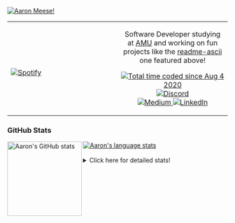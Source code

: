[![Aaron Meese!](https://user-images.githubusercontent.com/17814535/88975338-a2aabf00-d27f-11ea-963f-8a19608716b4.png)](https://github.com/ajmeese7/readme-ascii "README ASCII")

<!-- Modified from project here: https://github.com/novatorem/novatorem -->
<table width="100%"> 
  <tr>
  <td width="50%">
      
&nbsp; <br> [![Spotify](https://ajmeese7.vercel.app/api/spotify)](https://open.spotify.com/user/ajmeese)

  </td>
  <td width="50%">
    <p align="center">
    Software Developer studying at <a href="https://www.amu.apus.edu/">AMU</a> and working on fun 
    projects like the <a href="https://github.com/ajmeese7/readme-ascii">readme-ascii</a> one featured above!
    </p>
    <p align="center">
      <a href="https://wakatime.com/@f726891d-3b02-46cd-9b60-e8c59f9e2b14">
        <img src="https://wakatime.com/badge/user/f726891d-3b02-46cd-9b60-e8c59f9e2b14.svg" alt="Total time coded since Aug 4 2020" title="WakaTime" />
      </a>
      <a href="http://link.aaronmeese.com/discord">
        <img src="https://img.shields.io/badge/discord-ajmeese7%234835-369?style=flat-square&logo=discord&logoColor=white&color=purple" alt="Discord" title="Discord">
      </a>
      <br />
      <a href="https://link.aaronmeese.com/medium">
        <img src="https://img.shields.io/badge/medium-ajmeese7-1DB954?style=flat-square&logo=medium&logoColor=white" alt="Medium" title="Medium">
      </a>
      <a href="https://link.aaronmeese.com/linkedin">
        <img src="https://img.shields.io/badge/linkedIn-aaronmeese-1DB954?style=flat-square&logo=linkedin&logoColor=white&color=blue" alt="LinkedIn" title="LinkedIn">
      </a>
    </p>
  </td>

</table>

[//]: <> (The `&nbsp;` is to have Aphelion take up more space)

### GitHub Stats ###

<a href="https://profile-summary-for-github.com/user/ajmeese7">
  <img align="left" height="170px" src="https://github-readme-stats.vercel.app/api?username=ajmeese7&show_icons=true&line_height=27&count_private=true" alt="Aaron's GitHub stats"/>
  <img src="https://github-readme-stats.vercel.app/api/top-langs/?username=ajmeese7&hide_langs_below=5&layout=compact" alt="Aaron's language stats"/>
</a>

<br />
<br />
<details>
<summary>Click here for detailed stats!</summary>

### :zap: Recent Activity
<!--START_SECTION:activity-->
1. ❗️ Closed issue [#65](https://github.com/ajmeese7/aaronmeese.com/issues/65) in [ajmeese7/aaronmeese.com](https://github.com/ajmeese7/aaronmeese.com)
2. 🎉 Merged PR [#86](https://github.com/dwyl/phoenix-chat-example/pull/86) in [dwyl/phoenix-chat-example](https://github.com/dwyl/phoenix-chat-example)
3. 💪 Opened PR [#1](https://github.com/oxylabs/web-scraping-php/pull/1) in [oxylabs/web-scraping-php](https://github.com/oxylabs/web-scraping-php)
4. ❗️ Opened issue [#10](https://github.com/aress31/xmlrpc-bruteforcer/issues/10) in [aress31/xmlrpc-bruteforcer](https://github.com/aress31/xmlrpc-bruteforcer)
5. 🗣 Commented on [#3](https://github.com/nsgodshall/Hatch/issues/3) in [nsgodshall/Hatch](https://github.com/nsgodshall/Hatch)
<!--END_SECTION:activity-->

### 🧐 Waka Stats
<!--START_SECTION:waka-->
![Code Time](http://img.shields.io/badge/Code%20Time-1%2C001%20hrs%2047%20mins-blue)

**🐱 My GitHub Data** 

> 🏆 610 Contributions in the Year 2022
 > 
> 📦 344.0 kB Used in GitHub's Storage 
 > 
> 💼 Opted to Hire
 > 
> 📜 74 Public Repositories 
 > 
> 🔑 27 Private Repositories  
 > 
**I'm an Early 🐤** 

```text
🌞 Morning    278 commits    ██████░░░░░░░░░░░░░░░░░░░   25.96% 
🌆 Daytime    395 commits    █████████░░░░░░░░░░░░░░░░   36.88% 
🌃 Evening    385 commits    █████████░░░░░░░░░░░░░░░░   35.95% 
🌙 Night      13 commits     ░░░░░░░░░░░░░░░░░░░░░░░░░   1.21%

```
📅 **I'm Most Productive on Saturday** 

```text
Monday       117 commits    ██░░░░░░░░░░░░░░░░░░░░░░░   10.92% 
Tuesday      171 commits    ████░░░░░░░░░░░░░░░░░░░░░   15.97% 
Wednesday    131 commits    ███░░░░░░░░░░░░░░░░░░░░░░   12.23% 
Thursday     156 commits    ███░░░░░░░░░░░░░░░░░░░░░░   14.57% 
Friday       121 commits    ██░░░░░░░░░░░░░░░░░░░░░░░   11.3% 
Saturday     190 commits    ████░░░░░░░░░░░░░░░░░░░░░   17.74% 
Sunday       185 commits    ████░░░░░░░░░░░░░░░░░░░░░   17.27%

```


📊 **This Week I Spent My Time On** 

```text
⌚︎ Time Zone: America/New_York

💬 Programming Languages: 
PHP                      6 hrs 7 mins        ███████░░░░░░░░░░░░░░░░░░   28.2% 
TypeScript               3 hrs 42 mins       ████░░░░░░░░░░░░░░░░░░░░░   17.09% 
JavaScript               2 hrs 47 mins       ███░░░░░░░░░░░░░░░░░░░░░░   12.84% 
Markdown                 2 hrs 43 mins       ███░░░░░░░░░░░░░░░░░░░░░░   12.56% 
HTML                     2 hrs 19 mins       ██░░░░░░░░░░░░░░░░░░░░░░░   10.71%

🐱‍💻 Projects: 
karameese.com            11 hrs 47 mins      █████████████░░░░░░░░░░░░   54.31% 
meese.enterprises        4 hrs 18 mins       █████░░░░░░░░░░░░░░░░░░░░   19.82% 
vault                    2 hrs 29 mins       ██░░░░░░░░░░░░░░░░░░░░░░░   11.48% 
aaronmeese.com           1 hr 55 mins        ██░░░░░░░░░░░░░░░░░░░░░░░   8.89% 
Wordpress-XMLRPC         1 hr 8 mins         █░░░░░░░░░░░░░░░░░░░░░░░░   5.23%

```

**I Mostly Code in JavaScript** 

```text
JavaScript               32 repos            ████████████░░░░░░░░░░░░░   50.0% 
HTML                     9 repos             ███░░░░░░░░░░░░░░░░░░░░░░   14.06% 
Python                   5 repos             ██░░░░░░░░░░░░░░░░░░░░░░░   7.81% 
Java                     4 repos             █░░░░░░░░░░░░░░░░░░░░░░░░   6.25% 
CSS                      3 repos             █░░░░░░░░░░░░░░░░░░░░░░░░   4.69%

```



 Last Updated on 01/05/2022 08:03:57 UTC
<!--END_SECTION:waka-->
</details>
